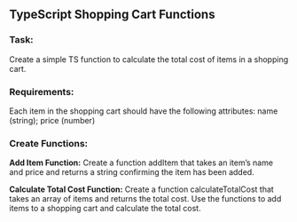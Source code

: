## TypeScript Shopping Cart Functions

### Task:

Create a simple TS function to calculate the total cost of items in a shopping cart. 

### Requirements: 
Each item in the shopping cart should have the following attributes: name (string); price (number)

### Create Functions: 

**Add Item Function:** Create a function addItem that takes an item’s name and price and returns a string confirming the item has been added.

**Calculate Total Cost Function:** Create a function calculateTotalCost that takes an array of items and returns the total cost.
Use the functions to add items to a shopping cart and calculate the total cost.
